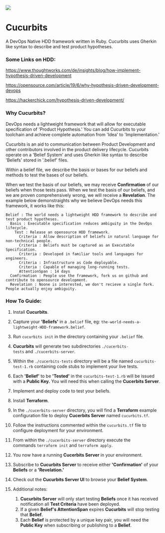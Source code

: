 <img src="https://media.giphy.com/media/3oEduQAsYcJKQH2XsI/giphy.gif" >

# Cucurbits

A DevOps Native HDD framework written in Ruby. Cucurbits uses Gherkin like syntax to describe and test product hypotheses.

### Some Links on HDD:

https://www.thoughtworks.com/de/insights/blog/how-implement-hypothesis-driven-development

https://opensource.com/article/19/6/why-hypothesis-driven-development-devops

https://hackerchick.com/hypothesis-driven-development/

### Why Cucurbits?

DevOps needs a lightweight framework that will allow for executable specification of 'Product Hypothesis.' You can add Cucurbits to your toolchain and achieve complete automation from 'Idea' to 'Implementation.'

Cucurbits is an aid to communication between Product Development and other contributors involved in the product delivery lifecycle.
Cucurbits operate on a 'Belief System' and uses Gherkin like syntax to describe 'Beliefs' stored in '.belief' files.

Within a belief file, we describe the basis or bases for our beliefs and methods to test the bases of our beliefs. 

When we test the basis of our beliefs, we may receive **Confirmation** of our beliefs when those tests pass. When we test the basis of our beliefs, and we are proven comprehensively wrong, we will receive a **Revelation**. The example below demonstraights why we believe DevOps needs this framework, it works like this:

````
Belief : The world needs a lightweight HDD framework to describe and test product hypotheses.
  Basis : Executable specification reduces ambiguity in the DevOps lifecycle.
    Test : Release an opensource HDD framework.
      Criteria : Allow description of beliefs in natural language for non-technical people.
      Criteria : Beliefs must be captured as an Executable Specification.
      Criteria : Developed in familiar tools and languages for engineers.
      Criteria : Infrastructure as Code deployable.
      Criteria : Capable of managing long-running tests.
      AttentionSpan : 14 days
  Comfirmation : People use the framework, fork us on github and contribute to opensource development.
  Revelation : Noone is interested, we don't recieve a single fork. People actually enjoy ambiguity.
````

### How To Guide:

1. Install **Cucurbits**.

2. Capture your **'Beliefs'** in a `.belief` file, eg: `the-world-needs-a-lightweight-HDD-framework.belief`.

3. Run `cucurbits init` in the directory containing your `.belief` file.

4. **Cucurbits** will generate two subdirectories `./cucerbits-tests` and `./cucerbits-server`.

5. Within the `./cucerbits-tests` directory will be a file named `cucurbits-test-1.rb` containing code stubs to implement your live tests.

6. Each **'Belief'** to be **'Tested'** in the `cucurbits-test-1.rb` will be issued with a **Public Key.** You will need this when calling the **Cucerbits Server**.

7. Implement and deploy code to test your beliefs.

8. Install **Terraform**.

9. In the `./cucerbits-server` directory, you will find a **Terraform** example configuration file to deploy **Cucerbits Server** named `cucurbits.tf`.

10. Follow the instructions commented within the `cucurbits.tf` file to configure deployment for your environment.

11. From within the `./cucerbits-server` directory execute the commands `terraform init` and `terraform apply`.

12. You now have a running **Cucerbits Server** in your environment.

13. Subscribe to **Cucurbits Server** to receive either **'Confirmation'** of your **Beliefs** or a **'Revelation.'**

14. Check out the **Cucurbits Server UI** to browse your **Belief System**.

15. Additional notes:
    1. **Cucurbits Server** will only start testing **Beliefs** once it has received notification all **Test Criteria** have been deployed.
    2. If a given **Belief's AttentionSpan** expires **Cucurbits** will stop testing that **Belief**.
    3. Each **Belief** is protected by a unique key pair, you will need the **Public Key** when subscribing or publishing to a **Belief**.
